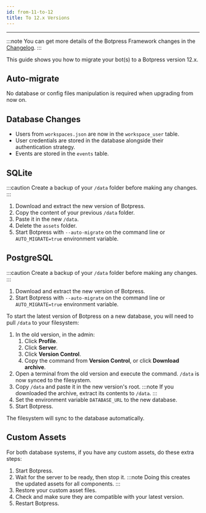 ```yaml
---
id: from-11-to-12
title: To 12.x Versions
---
```


---------------

:::note
You can get more details of the Botpress Framework changes in the [Changelog](https://github.com/botpress/botpress/releases).
:::

This guide shows you how to migrate your bot(s) to a Botpress version 12.x.

## Auto-migrate

No database or config files manipulation is required when upgrading from now on.

## Database Changes

- Users from `workspaces.json` are now in the `workspace_user` table.
- User credentials are stored in the database alongside their authentication strategy.
- Events are stored in the `events` table.

## SQLite

:::caution
Create a backup of your `/data` folder before making any changes.
:::

1. Download and extract the new version of Botpress.
2. Copy the content of your previous `/data` folder.
3. Paste it in the new `/data`. 
4. Delete the `assets` folder.
5. Start Botpress with `--auto-migrate` on the command line or `AUTO_MIGRATE=true` environment variable.

## PostgreSQL

:::caution
Create a backup of your `/data` folder before making any changes.
:::

1. Download and extract the new version of Botpress.
2. Start Botpress with `--auto-migrate` on the command line or `AUTO_MIGRATE=true` environment variable.

To start the latest version of Botpress on a new database, you will need to pull `/data` to your filesystem:

1. In the old version, in the admin:
    1. Click **Profile**. 
    1. Click **Server**.
    1. Click **Version Control**.
    1. Copy the command from **Version Control**, or click **Download archive**.
3. Open a terminal from the old version and execute the command. `/data` is now synced to the filesystem.
4. Copy `/data` and paste it in the new version's root. 
:::note
If you downloaded the archive, extract its contents to `/data`.
:::
5. Set the environment variable `DATABASE_URL` to the new database.
6. Start Botpress. 

The filesystem will sync to the database automatically.

## Custom Assets

For both database systems, if you have any custom assets, do these extra steps:

1. Start Botpress.
1. Wait for the server to be ready, then stop it. 
:::note
Doing this creates the updated assets for all components.
:::
1. Restore your custom asset files. 
1. Check and make sure they are compatible with your latest version.
1. Restart Botpress.